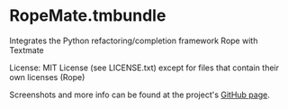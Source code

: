 **RopeMate.tmbundle**
===========================

Integrates the Python refactoring/completion framework Rope with Textmate

License: 
MIT License (see LICENSE.txt)
except for files that contain their own licenses (Rope)

Screenshots and more info can be found at the project's [GitHub page](http://julianeberius.github.com/RopeMate.tmbundle/).
